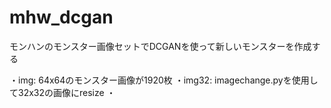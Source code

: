 # mhw_dcgan
モンハンのモンスター画像セットでDCGANを使って新しいモンスターを作成する

・img: 64x64のモンスター画像が1920枚
・img32: imagechange.pyを使用して32x32の画像にresize
・
